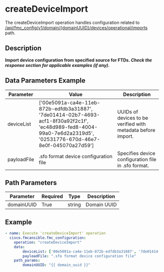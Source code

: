 # createDeviceImport

The createDeviceImport operation handles configuration related to [/api/fmc_config/v1/domain/{domainUUID}/devices/operational/imports](/paths//api/fmc_config/v1/domain/{domain_uuid}/devices/operational/imports.md) path.&nbsp;
## Description
**Import device configuration from specified source for FTDs. _Check the response section for applicable examples (if any)._**

## Data Parameters Example
| Parameter | Value | Description |
| --------- | -------- | -------- |
| deviceList | ['00e5091a-ca4e-11eb-872b-edfdb3a31887', '7de01414-02b7-4693-acf1-8f30a92f2c1f', 'ec48d989-fed8-4004-99a0-7e6d2a2319d5', '02531776-670d-46e7-8e0f-045070a27d59'] | UUIDs of devices to be verified with metadata before import. |
| payloadFile | .sfo format device configuration file | Specifies device configuration file in .sfo format. |

## Path Parameters
| Parameter | Required | Type | Description |
| --------- | -------- | ---- | ----------- |
| domainUUID | True | string | Domain UUID |

## Example
```yaml
- name: Execute 'createDeviceImport' operation
  cisco.fmcansible.fmc_configuration:
    operation: "createDeviceImport"
    data:
        deviceList: ['00e5091a-ca4e-11eb-872b-edfdb3a31887', '7de01414-02b7-4693-acf1-8f30a92f2c1f', 'ec48d989-fed8-4004-99a0-7e6d2a2319d5', '02531776-670d-46e7-8e0f-045070a27d59']
        payloadFile: ".sfo format device configuration file"
    path_params:
        domainUUID: "{{ domain_uuid }}"

```
